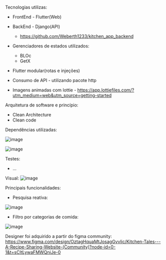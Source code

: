 

Tecnologias utilizas:
 - FrontEnd - Flutter(Web)
 - BackEnd - Django(API)
    - https://github.com/Weberth1233/kitchen_app_backend
      
 - Gerenciadores de estados utilizados:
   - BLOc
   - GetX
 - Flutter modular(rotas e injeções)
 - Consumo de API - utilizando pacote http
 - Imagens animadas com lottie - https://app.lottiefiles.com/?utm_medium=web&utm_source=getting-started

Arquitetura de software e princípio:
  -  Clean Architecture
  -  Clean code

Dependências utilizadas:
  
![image](https://github.com/user-attachments/assets/d5d0260b-6e1c-4ea2-80c4-59fb91074b95)



 ![image](https://github.com/user-attachments/assets/be49ef62-5796-4aed-bf14-df3a207e1fa0)


Testes:
 - ...

Visual:
![image](https://github.com/user-attachments/assets/5f2b16a7-4475-494f-827d-23d26680db3a)

Principais funcionalidades:
 - Pesquisa reativa:
   
![image](https://github.com/user-attachments/assets/e66494f2-823b-4628-a064-49428b4a8803)

 - Filtro por categorias de comida:

![image](https://github.com/user-attachments/assets/a4f97dd4-18e4-48f6-9174-d9a87e905974)

Designer foi adquirido a partir do figma community:
https://www.figma.com/design/OztagHquaMtJosagGvvlic/Kitchen-Tales---A-Recipe-Sharing-Website-(Community)?node-id=0-1&t=sCItLywaFMWQniJe-0
